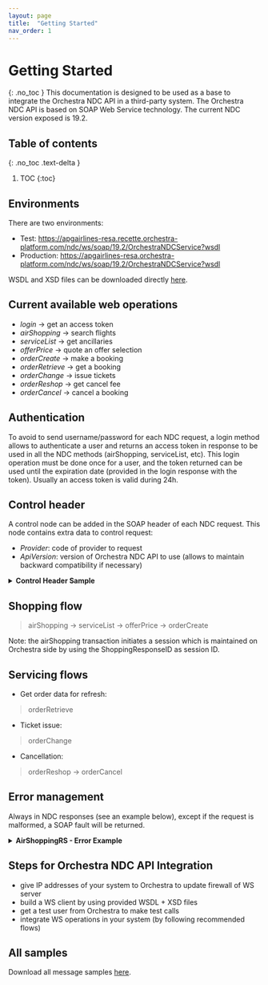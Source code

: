 ```yaml
---
layout: page
title:  "Getting Started"
nav_order: 1
---
```


# Getting Started
{: .no_toc }
This documentation is designed to be used as a base to integrate the Orchestra NDC API in a third-party system. The Orchestra NDC API is based on SOAP Web Service technology. The current NDC version exposed is 19.2.

## Table of contents
{: .no_toc .text-delta }

1. TOC
{:toc}

## Environments

There are two environments:

- Test: <https://apgairlines-resa.recette.orchestra-platform.com/ndc/ws/soap/19.2/OrchestraNDCService?wsdl>
- Production: <https://apgairlines-resa.orchestra-platform.com/ndc/ws/soap/19.2/OrchestraNDCService?wsdl>

WSDL and XSD files can be downloaded directly [here](orchestraNDCService-20192.zip).

## Current available web operations

- *login* &rarr; get an access token
- *airShopping* &rarr; search flights
- *serviceList* &rarr; get ancillaries
- *offerPrice* &rarr; quote an offer selection
- *orderCreate* &rarr; make a booking
- *orderRetrieve* &rarr; get a booking
- *orderChange* &rarr; issue tickets
- *orderReshop* &rarr; get cancel fee
- *orderCancel* &rarr; cancel a booking

## Authentication

To avoid to send username/password for each NDC request, a login method allows to authenticate a user and returns an access token in response to be used in all the NDC methods (airShopping, serviceList, etc). This login operation must be done once for a user, and the token returned can be used until the expiration date (provided in the login response with the token). Usually an access token is valid during 24h.

## Control header

A control node can be added in the SOAP header of each NDC request. This node contains extra data to control request:

- *Provider*: code of provider to request
- *ApiVersion*: version of Orchestra NDC API to use (allows to maintain backward compatibility if necessary)

<details>
  <summary><b>Control Header Sample</b></summary>

{% highlight xml %}
<Control Provider="AIRFRANCE" ApiVersion="1.0" />
{% endhighlight %}

</details>

## Shopping flow

>airShopping &rarr; serviceList &rarr; offerPrice &rarr; orderCreate

Note: the airShopping transaction initiates a session which is maintained on Orchestra side by using the ShoppingResponseID as session ID.

## Servicing flows

- Get order data for refresh:

>orderRetrieve

- Ticket issue:

>orderChange

- Cancellation:

>orderReshop &rarr; orderCancel

## Error management

Always in NDC responses (see an example below), except if the request is malformed, a SOAP fault will be returned.

<details>
  <summary><b>AirShoppingRS - Error Example</b></summary>

  {% highlight xml %}
  <IATA_AirShoppingRS xmlns="http://www.iata.org/IATA/2015/00/2019.2/IATA_AirShoppingRS">
    <Error>
      <Code>911</Code>
      <DescText>Unable to process - system error</DescText>
      <LangCode>en</LangCode>
      <OwnerName>ORCHESTRA</OwnerName>
    </Error>
    <PayloadAttributes>
      <CorrelationID>a222c960-0d2c-4507-bd2c-59362825cc76</CorrelationID>
      <Timestamp>2020-10-01T10:51:29.072</Timestamp>
      <VersionNumber>19.2</VersionNumber>
    </PayloadAttributes>
  </IATA_AirShoppingRS>
  {% endhighlight %}
</details>

## Steps for Orchestra NDC API Integration

- give IP addresses of your system to Orchestra to update firewall of WS server
- build a WS client by using provided WSDL + XSD files
- get a test user from Orchestra to make test calls
- integrate WS operations in your system (by following recommended flows)

## All samples

Download all message samples [here](samples.zip).
